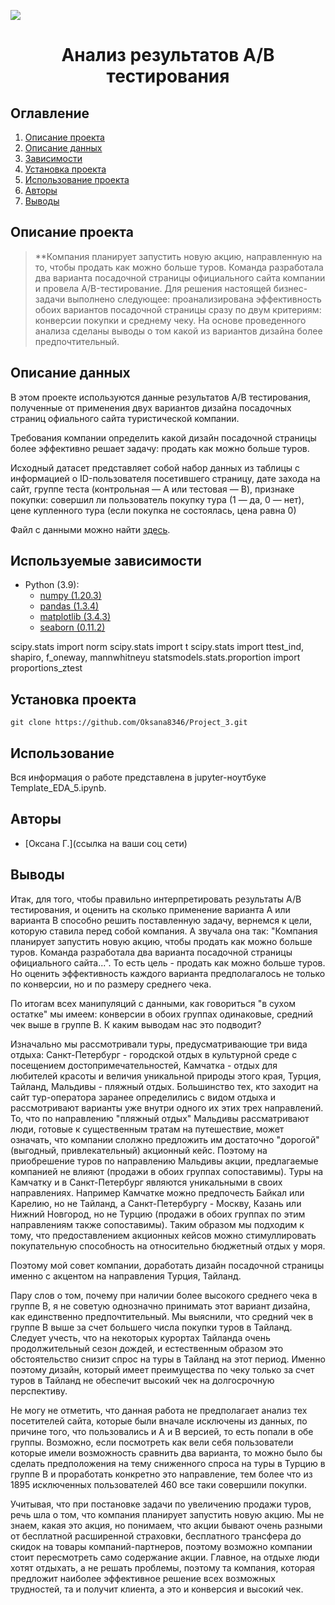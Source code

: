 
![](./images/data_cleaning.png)
# <center> Анализ результатов А/В тестирования </center>
## Оглавление
1. [Описание проекта](#Описание-проекта)
2. [Описание данных](#Описание-данных)
3. [Зависимости](#Зависимости)
4. [Установка проекта](#Установка-проекта)
5. [Использование проекта](#Использование-проекта)
6. [Авторы](#Автор)
7. [Выводы](Использование-проекта)

## Описание проекта

> **Компания планирует запустить новую акцию, направленную на то, чтобы продать как можно больше туров. Команда разработала два варианта посадочной страницы официального сайта компании и провела A/B-тестирование. 
Для решения настоящей бизнес-задачи выполнено следующее: проанализирована эффективность обоих вариантов посадочной страницы сразу по двум критериям: конверсии покупки и среднему чеку. На основе проведенного анализа  сделаны выводы о том какой из вариантов дизайна более предпочтительный.

## Описание данных
В этом проекте используются данные результатов А/В тестирования, полученные от применения двух вариантов дизайна посадочных страниц офиального сайта туристической компании.

Требования компании определить какой дизайн посадочной страницы более эффективно решает задачу: продать как можно больше туров. 

Исходный датасет представляет собой набор данных из таблицы с информацией о ID-пользователя посетившего страницу, дате захода на сайт, группе теста (контрольная — А или тестовая — B), признаке покупки: совершил ли пользователь покупку тура (1 — да, 0 — нет), цене купленного тура (если покупка не состоялась, цена равна 0)

Файл с данными можно найти [здесь](https://drive.google.com/file/d/1FdMCttChuBBRRK6CVIsEzuvytlbMCYTh/view?usp=share_link).

## Используемые зависимости
* Python (3.9):
    * [numpy (1.20.3)](https://numpy.org)
    * [pandas (1.3.4)](https://pandas.pydata.org)
    * [matplotlib (3.4.3)](https://matplotlib.org)
    * [seaborn (0.11.2)](https://seaborn.pydata.org)
    
scipy.stats import norm
scipy.stats import t
scipy.stats import ttest_ind, shapiro, f_oneway, mannwhitneyu
statsmodels.stats.proportion import proportions_ztest

## Установка проекта

```
git clone https://github.com/Oksana8346/Project_3.git
```

## Использование
Вся информация о работе представлена в jupyter-ноутбуке Template_EDA_5.ipynb.

## Авторы

* [Оксана Г.](ссылка на ваши соц сети)

## Выводы

Итак, для того, чтобы правильно интерпретировать результаты А/В тестирования, и оценить на сколько применение варианта А или варианта В способно решить поставленную задачу, вернемся к цели, которую ставила перед собой компания. А звучала она так: "Компания планирует запустить новую акцию, чтобы продать как можно больше туров. Команда разработала два варианта посадочной страницы официального сайта...". То есть цель - продать как можно больше туров. Но оценить эффективность каждого варианта предполагалось не только по конверсии, но и по размеру среднего чека.

По итогам всех манипуляций с данными, как говориться "в сухом остатке" мы имеем: конверсии в обоих группах одинаковые, средний чек выше в группе В. К каким выводам нас это подводит?

 Изначально мы рассмотривали туры, предусматривающие три вида отдыха: Санкт-Петербург - городской отдых в культурной среде с посещением достопримечательностей, Камчатка - отдых для любителей красоты и величия уникальной природы этого края, Турция, Тайланд, Мальдивы - пляжный отдых. Большинство тех, кто заходит на сайт тур-оператора заранее определились с видом отдыха и рассмотривают варианты уже внутри одного их этих трех направлений. То, что по направлению "пляжный отдых" Мальдивы рассматривают люди, готовые к существенным тратам на путешествие, может означать, что компании слолжно предложить им достаточно "дорогой" (выгодный, привлекательный) акционный кейс. Поэтому на приобрешение туров по направлению Мальдивы акции, предлагаемые компанией не влияют (продажи в обоих группах сопоставимы). Туры на Камчатку и в Санкт-Петербург являются уникальными в своих направлениях. Например Камчатке можно предпочесть Байкал или Карелию, но не Тайланд, а Санкт-Петербургу - Москву, Казань или Нижний Новгород, но не Турцию (продажи в обоих группах по этим направлениям также сопоставимы). Таким образом мы подходим к тому, что предоставлением акционных кейсов можно стимуллировать покупательную способность на относительно бюджетный отдых у моря. 

 Поэтому мой совет компании, доработать дизайн посадочной страницы именно с акцентом на направления Турция, Тайланд.

 Пару слов о том, почему при наличии более высокого среднего чека в группе В, я не советую однозначно принимать этот вариант дизайна, как единственно предпочтительный. Мы выяснили, что средний чек в группе В выше за счет большего числа покупки туров в Тайланд. Следует учесть, что на некоторых курортах Тайланда очень продолжительный сезон дождей, и естественным образом это обстоятельство снизит спрос на туры в Тайланд на этот период. Именно поэтому дизайн, который имеет преимущества по чеку только за счет туров в Тайланд не обеспечит высокий чек на долгосрочную перспективу.
 
 Не могу не отметить, что данная работа не предполагает анализ тех посетителей сайта, которые были вначале исключены из данных, по причине того, что пользовались и А и В версией, то есть попали в обе группы. Возможно, если посмотреть как вели себя пользователи которые имели возможность сравнить два варианта, то можно было бы сделать предположения на тему сниженного спроса на туры в Турцию в группе В и проработать конкретно это направление, тем более что из 1895 исключенных пользователей 460 все таки совершили покупки. 

 Учитывая, что при постановке задачи по увеличению продажи туров, речь шла о том, что компания планирует запустить новую акцию. Мы не знаем, какая это акция, но понимаем, что акции бывают очень разными от бесплатной расширенной страховки, бесплатного трансфера до скидок на товары компаний-партнеров, поэтому возможно компании стоит пересмотреть само содержание акции. Главное, на отдыхе люди хотят отдыхать, а не решать проблемы, поэтому та компания, которая предложит наиболее эффективное решение всех возможных трудностей, та и получит клиента, а это и конверсия и высокий чек.